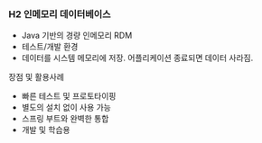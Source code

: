 
### H2 인메모리 데이터베이스

- Java 기반의 경량 인메모리 RDM 
- 테스트/개발 환경
- 데이터를 시스템 메모리에 저장. 어플리케이션 종료되면 데이터 사라짐.
    
장점 및 활용사례
- 빠른 테스트 및 프로토타이핑
- 별도의 설치 없이 사용 가능
- 스프링 부트와 완벽한 통합
- 개발 및 학습용
